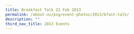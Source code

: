 ```yaml
---
title: Breakfast Talk 22 Feb 2013
permalink: /about-us/psg/event-photos/2013/bfast-talk/
description: ""
third_nav_title: 2013 Events
---
```

